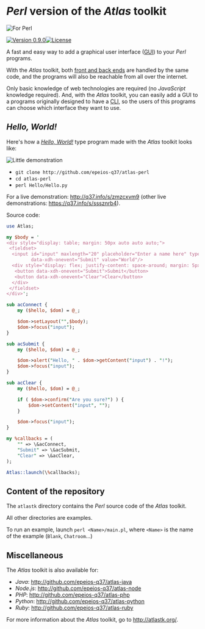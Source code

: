# *Perl* version of the *Atlas* toolkit

![For Perl](http://q37.info/download/assets/Perl.png "Perl logo")

[![Version 0.9.0](https://img.shields.io/static/v1.svg?&color=90b4ed&label=Version&message=0.9.0)](http://q37.info/s/gei0veus)[![License](https://img.shields.io/pypi/l/atlastk.svg?style=plastic)](https://github.com/epeios-q37/atlas-perl/blob/master/LICENSE)

A fast and easy way to add a graphical user interface ([GUI](http://q37.info/s/hw9n3pjs)) to your *Perl* programs.

With the *Atlas* toolkit, both [front and back ends](http://q37.info/s/px7hhztd) are handled by the same code, and the programs will also be reachable from all over the internet.

Only basic knowledge of web technologies are required (no *JavaScript* knowledge required). And, with the *Atlas* toolkit, you can easily add a GUI to a programs originally designed to have a [CLI](https://q37.info/s/cnh9nrw9), so the users of this programs can choose which interface they want to use.

<!--
If you want to use the *Atlas* toolkit without installing the examples, simply install the [*atlastk* package from *PyPI*](http://q37.info/s/9srmskcm) (`pip install atlastk`). This package has no dependencies.

You can also use the *Atlas* toolkit on [*Repl.it*](http://q37.info/s/mxmgq3qm), an [online IDE](https://q37.info/s/zzkzbdw7), so you have nothing to install. You will find some examples in the next sections. **Important**: you have to ***fork*** this examples before launching them (by clicking the dedicated button or by modifying the source code), or they won't work properly! See <http://q37.info/s/zbgfjtp9> for more details.
-->

## *Hello, World!*

Here's how a [*Hello, World!*](https://en.wikipedia.org/wiki/%22Hello,_World!%22_program) type program made with the *Atlas* toolkit looks like:

![Little demonstration](http://q37.info/download/assets/Hello.gif "A basic example")

- `git clone http://github.com/epeios-q37/atlas-perl`
- `cd atlas-perl`
- `perl Hello/Hello.py`

<!-- You can also put below source code in a file and launch it after having installed the [*atlastk* package](http://q37.info/s/9srmskcm) (`pip install atlastk`), or, with absolutely no installation, paste the below code [here](http://q37.info/s/srnnb7hj), and open the displayed *URL* in a web browser.
-->

For a live demonstration: <http://q37.info/s/zmzcxvm9> (other live demonstrations: <https://q37.info/s/sssznrb4>).

Source code:

```perl
use Atlas;

my $body = '
<div style="display: table; margin: 50px auto auto auto;">
 <fieldset>
  <input id="input" maxlength="20" placeholder="Enter a name here" type="text"
         data-xdh-onevent="Submit" value="World"/>
  <div style="display: flex; justify-content: space-around; margin: 5px auto auto auto;">
   <button data-xdh-onevent="Submit">Submit</button>
   <button data-xdh-onevent="Clear">Clear</button>
  </div>
 </fieldset>
</div>';

sub acConnect {
    my ($hello, $dom) = @_;

    $dom->setLayout("",$body);
    $dom->focus("input");
}

sub acSubmit {
    my ($hello, $dom) = @_;

    $dom->alert("Hello, " . $dom->getContent("input") . "!");
    $dom->focus("input");
}

sub acClear {
    my ($hello, $dom) = @_;

    if ( $dom->confirm("Are you sure?") ) {
        $dom->setContent("input", "");
    }

    $dom->focus("input");
}

my %callbacks = (
    "" => \&acConnect,
    "Submit" => \&acSubmit,
    "Clear" => \&acClear,
);

Atlas::launch(\%callbacks);
```

<!--
## *TodoMVC*

And here's how the *Atlas* toolkit version of the [*TodoMVC*](http://todomvc.com/) application looks like:

![TodoMVC](http://q37.info/download/TodoMVC.gif "The TodoMVC application made with the Atlas toolkit")

For a live demonstration: <http://q37.info/s/n9nnwzcg>.
-->

## Content of the repository

The `atlastk` directory contains the *Perl* source code of the *Atlas* toolkit.

All other directories are examples.

To run an example, launch `perl <Name>/main.pl`, where `<Name>` is the name of the example (`Blank`, `Chatroom`…)

## Miscellaneous

The *Atlas* toolkit is also available for:

- *Java*: <http://github.com/epeios-q37/atlas-java>
- *Node.js*: <http://github.com/epeios-q37/atlas-node>
- *PHP*: <http://github.com/epeios-q37/atlas-php>
- *Python*: <http://github.com/epeios-q37/atlas-python>
- *Ruby*: <http://github.com/epeios-q37/atlas-ruby>

For more information about the *Atlas* toolkit, go to <http://atlastk.org/>.
